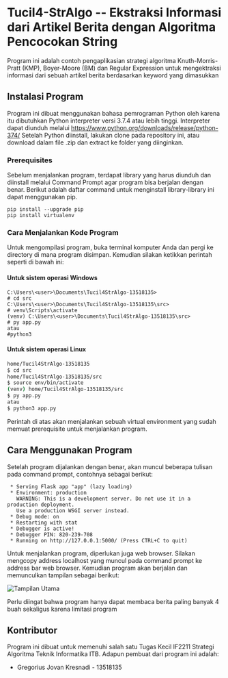 # Tucil4-StrAlgo -- Ekstraksi Informasi dari Artikel Berita dengan Algoritma Pencocokan String
Program ini adalah contoh pengaplikasian strategi algoritma Knuth-Morris-Pratt (KMP), Boyer-Moore (BM) dan Regular Expression untuk mengektraksi informasi dari sebuah artikel berita berdasarkan keyword yang dimasukkan

## Instalasi Program
Program ini dibuat menggunakan bahasa pemrograman Python oleh karena itu dibutuhkan Python interpreter versi 3.7.4 atau lebih tinggi. Interpreter dapat diunduh melalui https://www.python.org/downloads/release/python-374/ Setelah Python diinstall, lakukan clone pada repository ini, atau download dalam file .zip dan extract ke folder yang diinginkan.

### Prerequisites

Sebelum menjalankan program, terdapat library yang harus diunduh dan diinstall melalui Command Prompt agar program bisa berjalan dengan benar. Berikut adalah daftar command untuk menginstall library-library ini dapat menggunakan pip.

```
pip install --upgrade pip
pip install virtualenv
```

### Cara Menjalankan Kode Program
Untuk mengompilasi program, buka terminal komputer Anda dan pergi ke directory di mana program disimpan. Kemudian silakan ketikkan perintah seperti di bawah ini:

#### Untuk sistem operasi Windows
```
C:\Users\<user>\Documents\Tucil4StrAlgo-13518135>
# cd src
C:\Users\<user>\Documents\Tucil4StrAlgo-13518135\src>
# venv\Scripts\activate
(venv) C:\Users\<user>\Documents\Tucil4StrAlgo-13518135\src>
# py app.py
atau
#python3 
```

#### Untuk sistem operasi Linux
```bash
home/Tucil4StrAlgo-13518135
$ cd src
home/Tucil4StrAlgo-13518135/src
$ source env/bin/activate
(venv) home/Tucil4StrAlgo-13518135/src
$ py app.py
atau
$ python3 app.py
```

Perintah di atas akan menjalankan sebuah virtual environment yang sudah memuat prerequisite untuk menjalankan program.

## Cara Menggunakan Program
Setelah program dijalankan dengan benar, akan muncul beberapa tulisan pada command prompt, contohnya sebagai berikut:
```
 * Serving Flask app "app" (lazy loading)
 * Environment: production
   WARNING: This is a development server. Do not use it in a production deployment.
   Use a production WSGI server instead.
 * Debug mode: on
 * Restarting with stat
 * Debugger is active!
 * Debugger PIN: 820-239-708
 * Running on http://127.0.0.1:5000/ (Press CTRL+C to quit)
```
Untuk menjalankan program, diperlukan juga web browser. Silakan mengcopy address localhost yang muncul pada command prompt ke address bar web browser. Kemudian program akan berjalan dan memunculkan tampilan sebagai berikut:

![Tampilan Utama]('tampilanutama.png' "Tampilan Utama")

Perlu diingat bahwa program hanya dapat membaca berita paling banyak 4 buah sekaligus karena limitasi program 

## Kontributor
Program ini dibuat untuk memenuhi salah satu Tugas Kecil IF2211 Strategi Algoritma Teknik Informatika ITB. Adapun pembuat dari program ini adalah:
- Gregorius Jovan Kresnadi - 13518135

